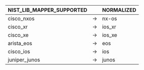 | NIST_LIB_MAPPER_SUPPORTED | | NORMALIZED |
| ---------------- | -- | ----------- |
| cisco_nxos | → | nx-os |
| cisco_xr | → | ios_xr |
| cisco_xe | → | ios_xe |
| arista_eos | → | eos |
| cisco_ios | → | ios |
| juniper_junos | → | junos |
